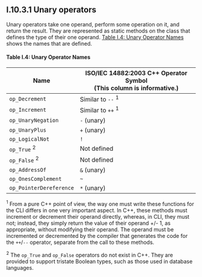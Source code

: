## I.10.3.1 Unary operators

Unary operators take one operand, perform some operation on it, and return the result. They are represented as static methods on the class that defines the type of their one operand. [Table I.4: Unary Operator Names](#todo-missing-hyperlink) shows the names that are defined.

#### Table I.4: Unary Operator Names

 Name | ISO/IEC 14882:2003 C++ Operator Symbol<br>(This column is informative.)
 ---- | ----
 `op_Decrement` | Similar to `--` <sup>1</sup>
 `op_Increment` | Similar to `++` <sup>1</sup>
 `op_UnaryNegation` | `-` (unary)
 `op_UnaryPlus` | `+` (unary)
 `op_LogicalNot` | `!`
 `op_True` <sup>2</sup> | Not defined
 `op_False` <sup>2</sup> | Not defined
 `op_AddressOf` | `&` (unary)
 `op_OnesComplement` | `~`
 `op_PointerDereference` | `*` (unary)

 <sup>1</sup> From a pure C++ point of view, the way one must write these functions for the CLI differs in one very important aspect. In C++, these methods must increment or decrement their operand directly, whereas, in CLI, they must not; instead, they simply return the value of their operand +/- 1, as appropriate, without modifying their operand. The operand must be incremented or decremented by the compiler that generates the code for the `++`/`--` operator, separate from the call to these methods.

 <sup>2</sup> The `op_True` and `op_False` operators do not exist in C++. They are provided to support tristate Boolean types, such as those used in database languages.
